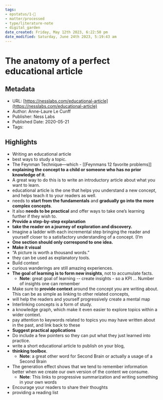 ```yaml
---
tags: 
- epstatus/1-🌱
- matter/processed
- type/literature-note
- digital_garden
date_created: Friday, May 12th 2023, 6:22:50 pm
date_modified: Saturday, June 24th 2023, 5:19:43 am
---
```

# The anatomy of a perfect educational article

## Metadata
* URL: [https://nesslabs.com/educational-article](https://nesslabs.com/educational-article)
* Author: Anne-Laure Le Cunff
* Publisher: Ness Labs
* Published Date: 2020-05-21
* Tags: 

## Highlights
* Writing an educational article
* best ways to study a topic.
* The Feynman Technique—which - [[Feynmans 12 favorite problems]]
* **explaining the concept to a child or someone who has no prior knowledge of it**.
* A great way to do this is to write an introductory article about what you want to learn.
* educational article is the one that helps you understand a new concept, and helps teach it to your readers as well.
* needs to **start from the fundamentals** and **gradually go into the more complex concepts**. 
* It also **needs to be practical** and offer ways to take one’s learning further if they wish to.
* **Provide a step-by-step explanation**
* **take the reader on a journey of exploration and discovery.**
* Imagine a ladder with each incremental step bringing the reader and yourself closer to a satisfactory understanding of a concept. (I’m
* **One section should only correspond to one idea.**
* **Make it visual**
* “A picture is worth a thousand words.”
* they can be used as explanatory tools.
* Build context
* curious wanderings are still amazing experiences.
* **The goal of learning is to form new insights**, not to accumulate facts.
  * **Note**: great goal of learning -- create insights - so a KPI ... Number of insights one can remember
* Make sure to **provide context** around the concept you are writing about. This can be as simple as linking to other related concepts,
* will help the readers and yourself progressively create a mental map
* Interlinking concepts is a form of study.
* a knowledge graph, which make it even easier to explore topics within a wider context.
* pay attention to keywords related to topics you may have written about in the past, and link back to these
* **Suggest practical applications**
* Do include a few pointers so they can put what they just learned into practice.
* write a short educational article to publish on your blog,
* **thinking toolbox**.
  * **Note**: a great other word for Second Brain or actually a usage of a Second Brain
* The generation effect shows that we tend to remember information better when we create our own version of the content we consume.
  * **Note**: This links to progressive summarization and writing something in your own words
* Encourage your readers to share their thoughts
* providing a reading list
